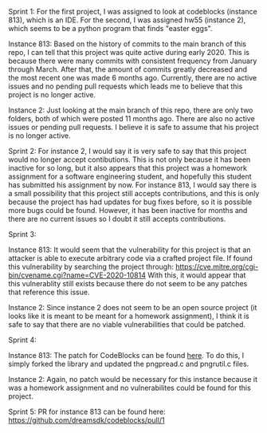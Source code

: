Sprint 1:
For the first project, I was assigned to look at codeblocks (instance 813), which is an IDE. For the second, I was assigned hw55 (instance 2), which seems to be a python program that finds "easter eggs".

Instance 813:
Based on the history of commits to the main branch of this repo, I can tell that this project was quite active during early 2020. This is because there were many commits with consistent frequency from January through March. After that, the amount of commits greatly decreased and the most recent one was made 6 months ago. Currently, there are no active issues and no pending pull requests which leads me to believe that this project is no longer active.

Instance 2:
Just looking at the main branch of this repo, there are only two folders, both of which were posted 11 months ago. There are also no active issues or pending pull requests. I believe it is safe to assume that his project is no longer active.

Sprint 2:
For instance 2, I would say it is very safe to say that this project would no longer accept contibutions. This is not only because it has been inactive for so long, but it also appears that this project was a homework assignment for a software engineering student, and hopefully this student has submitted his assignment by now. For instance 813, I would say there is a small possibility that this project still accepts contributions, and this is only because the project has had updates for bug fixes before, so it is possible more bugs could be found. However, it has been inactive for months and there are no current issues so I doubt it still accepts contributions.

Sprint 3:

Instance 813:
It would seem that the vulnerability for this project is that an attacker is able to execute arbitrary code via a crafted project file. If found this vulnerability by searching the project through: https://cve.mitre.org/cgi-bin/cvename.cgi?name=CVE-2020-10814  With this, it would appear that this vulnerablity still exists because there do not seem to be any patches that reference this issue.

Instance 2:
Since instance 2 does not seem to be an open source project (it looks like it is meant to be meant for a homework assignment), I think it is safe to say that there are no viable vulnerabilities that could be patched.

Sprint 4:

Instance 813:
The patch for CodeBlocks can be found [here](https://github.com/cromane1/codeblocks). To do this, I simply forked the library and updated the pngpread.c and pngrutil.c files.

Instance 2:
Again, no patch would be necessary for this instance because it was a homework assignment and no vulnerabilites could be found for this project.


Sprint 5:
PR for instance 813 can be found here: https://github.com/dreamsdk/codeblocks/pull/1
